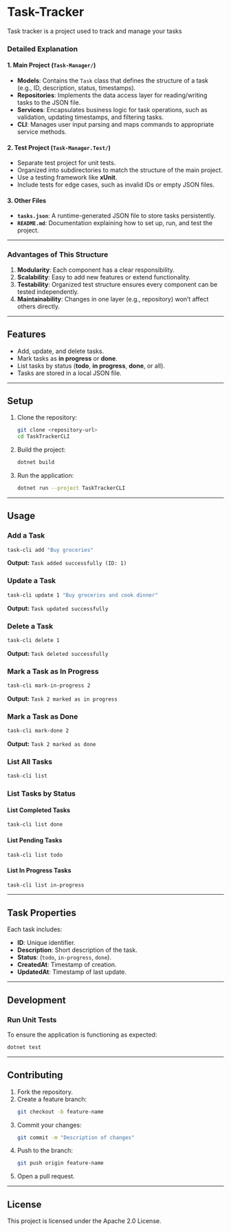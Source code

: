 # Task-Tracker
Task tracker is a project used to track and manage your tasks

### **Detailed Explanation**

#### **1. Main Project (`Task-Manager/`)**
- **Models**: Contains the `Task` class that defines the structure of a task (e.g., ID, description, status, timestamps).
- **Repositories**: Implements the data access layer for reading/writing tasks to the JSON file.
- **Services**: Encapsulates business logic for task operations, such as validation, updating timestamps, and filtering tasks.
- **CLI**: Manages user input parsing and maps commands to appropriate service methods.

#### **2. Test Project (`Task-Manager.Test/`)**
- Separate test project for unit tests.
- Organized into subdirectories to match the structure of the main project.
- Use a testing framework like **xUnit**.
- Include tests for edge cases, such as invalid IDs or empty JSON files.

#### **3. Other Files**
- **`tasks.json`**: A runtime-generated JSON file to store tasks persistently.
- **`README.md`**: Documentation explaining how to set up, run, and test the project.

---

### **Advantages of This Structure**
1. **Modularity**: Each component has a clear responsibility.
2. **Scalability**: Easy to add new features or extend functionality.
3. **Testability**: Organized test structure ensures every component can be tested independently.
4. **Maintainability**: Changes in one layer (e.g., repository) won’t affect others directly.

---
## **Features**
- Add, update, and delete tasks.
- Mark tasks as **in progress** or **done**.
- List tasks by status (**todo**, **in progress**, **done**, or all).
- Tasks are stored in a local JSON file.

---

## **Setup**

1. Clone the repository:
   ```bash
   git clone <repository-url>
   cd TaskTrackerCLI
   ```

2. Build the project:
   ```bash
   dotnet build
   ```

3. Run the application:
   ```bash
   dotnet run --project TaskTrackerCLI
   ```

---

## **Usage**

### **Add a Task**
```bash
task-cli add "Buy groceries"
```
**Output:** `Task added successfully (ID: 1)`

### **Update a Task**
```bash
task-cli update 1 "Buy groceries and cook dinner"
```
**Output:** `Task updated successfully`

### **Delete a Task**
```bash
task-cli delete 1
```
**Output:** `Task deleted successfully`

### **Mark a Task as In Progress**
```bash
task-cli mark-in-progress 2
```
**Output:** `Task 2 marked as in progress`

### **Mark a Task as Done**
```bash
task-cli mark-done 2
```
**Output:** `Task 2 marked as done`

### **List All Tasks**
```bash
task-cli list
```

### **List Tasks by Status**
#### List Completed Tasks
```bash
task-cli list done
```
#### List Pending Tasks
```bash
task-cli list todo
```
#### List In Progress Tasks
```bash
task-cli list in-progress
```

---

## **Task Properties**
Each task includes:
- **ID**: Unique identifier.
- **Description**: Short description of the task.
- **Status**: (`todo`, `in-progress`, `done`).
- **CreatedAt**: Timestamp of creation.
- **UpdatedAt**: Timestamp of last update.

---

## **Development**

### **Run Unit Tests**
To ensure the application is functioning as expected:
```bash
dotnet test
```

---

## **Contributing**
1. Fork the repository.
2. Create a feature branch:
   ```bash
   git checkout -b feature-name
   ```
3. Commit your changes:
   ```bash
   git commit -m "Description of changes"
   ```
4. Push to the branch:
   ```bash
   git push origin feature-name
   ```
5. Open a pull request.

---

## **License**
This project is licensed under the Apache 2.0 License.
